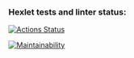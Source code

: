### Hexlet tests and linter status:
[![Actions Status](https://github.com/arflit/frontend-project-lvl1/workflows/hexlet-check/badge.svg)](https://github.com/arflit/frontend-project-lvl1/actions)


[![Maintainability](https://api.codeclimate.com/v1/badges/10ed0769149d4a59dea4/maintainability)](https://codeclimate.com/github/arflit/frontend-project-lvl1/maintainability)

